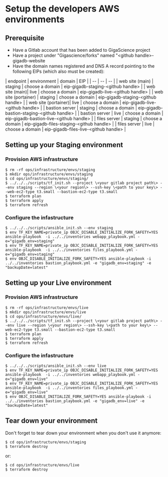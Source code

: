 # Setup the developers AWS environments

## Prerequisite

* Have a Gitlab account that has been added to GigaScience project
* Have a project under "Gigascience/forks" named "\<github handle\>-gigadb-website
* Have the domain names registered and DNS A record pointing to the following EIPs (which also must be created):

| endpoint | environment | domain | EIP | 
| -- | -- | -- | 
| web site (main) | staging | choose a domain  | eip-gigadb-staging-\<github handle\> |
| web site  (main)| live | choose a domain | eip-gigadb-live-\<github handle\> |
| web site (portainer) | staging | choose a domain  | eip-gigadb-staging-\<github handle\> |
| web site  (portainer)| live | choose a domain | eip-gigadb-live-\<github handle\> |
| bastion server | staging | choose a domain | eip-gigadb-bastion-staging-\<github handle\> |
| bastion server | live | choose a domain | eip-gigadb-bastion-live-\<github handle\> |
| files server | staging | choose a domain | eip-gigadb-files-staging-\<github handle\> |
| files server | live | choose a domain | eip-gigadb-files-live-\<github handle\> |



## Setting up your Staging environment

###  Provision AWS infrastructure

```
$ rm -rf ops/infrastructure/envs/staging
$ mkdir ops/infrastructure/envs/staging
$ cd ops/infrastructure/envs/staging/
$ ../../../scripts/tf_init.sh --project \<your gitlab project path\> --env staging --region \<your region\> --ssh-key \<path to your key\> --web-ec2-type t3.small --bastion-ec2-type t3.small
$ terraform plan
$ terraform apply
$ terraform refresh
```

### Configure the infastructure
 
```
$ ../../../scripts/ansible_init.sh --env staging
$ env TF_KEY_NAME=private_ip OBJC_DISABLE_INITIALIZE_FORK_SAFETY=YES ansible-playbook  -i ../../inventories webapp_playbook.yml -e="gigadb_env=staging"
$ env TF_KEY_NAME=private_ip OBJC_DISABLE_INITIALIZE_FORK_SAFETY=YES ansible-playbook  -i ../../inventories files_playbook.yml -e="gigadb_env=staging"
$ env OBJC_DISABLE_INITIALIZE_FORK_SAFETY=YES ansible-playbook -i ../../inventories bastion_playbook.yml -e "gigadb_env=staging" -e "backupDate=latest"
```

## Setting up your Live environment

###  Provision AWS infrastructure

```
$ rm -rf ops/infrastructure/envs/live
$ mkdir ops/infrastructure/envs/live
$ cd ops/infrastructure/envs/live/
$ ../../../scripts/tf_init.sh --project \<your gitlab project path\> --env live --region \<your region\> --ssh-key \<path to your key\> --web-ec2-type t3.small --bastion-ec2-type t3.small
$ terraform plan
$ terraform apply
$ terraform refresh
```

### Configure the infastructure
 
```
$ ../../../scripts/ansible_init.sh --env live
$ env TF_KEY_NAME=private_ip OBJC_DISABLE_INITIALIZE_FORK_SAFETY=YES ansible-playbook  -i ../../inventories webapp_playbook.yml -e="gigadb_env=live"
$ env TF_KEY_NAME=private_ip OBJC_DISABLE_INITIALIZE_FORK_SAFETY=YES ansible-playbook  -i ../../inventories files_playbook.yml -e="gigadb_env=live"
$ env OBJC_DISABLE_INITIALIZE_FORK_SAFETY=YES ansible-playbook -i ../../inventories bastion_playbook.yml -e "gigadb_env=live" -e "backupDate=latest"
```

## Tear down your environment

Don't forget to tear down your environment when you don't use it anymore:

```
$ cd ops/infrastructure/envs/staging
$ terraform destroy
```

or:

```
$ cd ops/infrastructure/envs/live
$ terraform destroy
```
